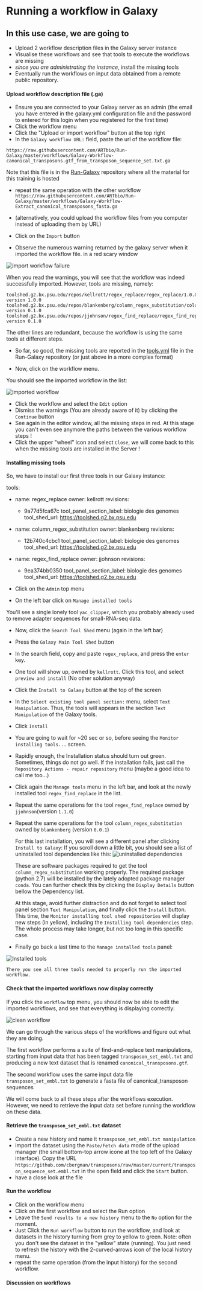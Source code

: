 # Running a workflow in Galaxy


## In this use case, we are going to 

- Upload 2 workflow description files in the Galaxy server instance
- Visualise these workflows and see that tools to execute the workflows are missing
- *since you are administrating the instance*, install the missing tools
- Eventually run the workflows on input data obtained from a remote public repository.

#### Upload workflow description file (.ga)

- Ensure you are connected to your Galaxy server as an admin (the email you have entered
in the galaxy.yml configuration file and the password to entered for this login when you
registered for the first time)
- Click the workflow menu
- Click the "Upload or import workflow" button at the top right
- In the `Galaxy workflow URL:` field, paste the url of the workflow file:

`https://raw.githubusercontent.com/ARTbio/Run-Galaxy/master/workflows/Galaxy-Workflow-canonical_transposons.gtf_from_transposon_sequence_set.txt.ga`

Note that this file is in the [Run-Galaxy](https://github.com/ARTbio/Run-Galaxy) repository where all the material for this training
is hosted

- repeat the same operation with the other workflow 
`https://raw.githubusercontent.com/ARTbio/Run-Galaxy/master/workflows/Galaxy-Workflow-Extract_canonical_transposons_fasta.ga`

- (alternatively, you could upload the workflow files from you computer instead of uploading them by URL)

- Click on the `Import` button

- Observe the numerous warning returned by the galaxy server when it imported the workflow file.
in a red scary window

![import workflow failure](images/failed_import_workflow.png)

When you read the warnings, you will see that the workflow was indeed successfully imported.
However, tools are missing, namely:
```
toolshed.g2.bx.psu.edu/repos/kellrott/regex_replace/regex_replace/1.0.0, version 1.0.0
toolshed.g2.bx.psu.edu/repos/blankenberg/column_regex_substitution/column_regex_substitution/0.1.0, version 0.1.0
toolshed.g2.bx.psu.edu/repos/jjohnson/regex_find_replace/regex_find_replace/0.1.0, version 0.1.0
```

The other lines are redundant, because the workflow is using the same tools at different steps.

- So far, so good, the missing tools are reported in the [tools.yml](https://github.com/ARTbio/Run-Galaxy/blob/master/workflows/tools.yml)
file in the Run-Galaxy repository (or just above in a more complex format)

- Now, click on the workflow menu.

You should see the imported workflow in the list:

![imported workflow](images/imported_workflow.png)

- Click the workflow and select the `Edit` option
- Dismiss the warnings (You are already aware of it) by clicking the `Continue` button
- See again in the editor window, all the missing steps in red. At this stage you can't
even see anymore the paths between the various workflow steps !
- Click the upper "wheel" icon and select `Close`, we will come back to this when the missing tools are installed in the Server !

#### Installing missing tools

So, we have to install our first three tools in our Galaxy instance:

tools:
- name: regex_replace
  owner: kellrott
  revisions:
  - 9a77d5fca67c
  tool_panel_section_label: biologie des genomes
  tool_shed_url: https://toolshed.g2.bx.psu.edu

- name: column_regex_substitution
  owner: blankenberg
  revisions:
  - 12b740c4cbc1
  tool_panel_section_label: biologie des genomes
  tool_shed_url: https://toolshed.g2.bx.psu.edu

- name: regex_find_replace
  owner: jjohnson
  revisions:
  - 9ea374bb0350
  tool_panel_section_label: biologie des genomes
  tool_shed_url: https://toolshed.g2.bx.psu.edu
  

- Click on the `Admin` top menu
- On the left bar click on `Manage installed tools`

You'll see a single lonely tool `yac_clipper`, which you probably already used
to remove adapter sequences for small-RNA-seq data.

- Now, click the `Search Tool Shed` menu (again in the left bar)
- Press the `Galaxy Main Tool Shed` button
- In the search field, copy and paste `regex_replace`, and press the `enter` key.
- One tool will show up, owned by `kellrott`.
    Click this tool, and select `preview and install` (No other solution anyway)
- Click the `Install to Galaxy` button at the top of the screen
- In the `Select existing tool panel section:` menu, select `Text Manipulation`.
Thus, the tools will appears in the section `Text Manipulation` of the Galaxy tools.
- Click `Install`
- You are going to wait for ~20 sec or so, before seeing the `Monitor installing tools...` screen.
- Rapidly enough, the Installation status should turn out green. Sometimes, things do not go well.
If the installation fails, just call the `Repository Actions - repair repository` menu
(maybe a good idea to call me too...)
- Click again the `Manage tools` menu in the left bar, and look at the newly
installed tool `regex_find_replace` in the list.

- Repeat the same operations for the tool `regex_find_replace` owned by `jjohnson`(version `1.1.0`)

- Repeat the same operations for the tool `column_regex_substitution` owned by `blankenberg` (version `0.0.1`)

   For this last installation, you will see a different panel after clicking `Install to Galaxy`:
   If you scroll down a little bit, you should see a list of uninstalled tool dependencies like this:
   ![uninstalled dependencies](images/uninstalled_dependencies.png)
   
   These are software packages required to get the tool `column_regex_substitution` working properly.
   The required package (python 2.7) will be installed by the lately adopted package manager `conda`.
   You can further check this by clicking the `Display Details` button bellow the Dependency list.
   
   At this stage, avoid further distraction and do not forget to select tool panel section
   `Text Manipulation`, and finally click the `Install` button.
   This time, the `Monitor installing tool shed repositories` will display new steps (in yellow),
   including the `Installing tool dependencies` step. The whole process may take longer,
   but not too long in this specific case.
- Finally go back a last time to the `Manage installed tools` panel:
    
    
![Installed tools](images/installed_tools.png)
    
    There you see all three tools needed to properly run the imported workflow.
    
#### Check that the imported workflows now display correctly

If you click the `workflow` top menu, you should now be able to edit the imported workflows,
and see that everything is displaying correctly:

![clean workflow](images/clean_workflow.png)

We can go through the various steps of the workflows and figure out what they are doing.

The first workflow  performs a suite of find-and-replace text manipulations, starting
from input data that has been tagged `transposon_set_embl.txt` and producing a new text
dataset that is renamed `canonical_transposons.gtf`.

The second workflow uses the same input data file `transposon_set_embl.txt` to generate
a fasta file of canonical_transposon sequences

We will come back to all these steps after the workflows execution. However, we need to
retrieve the input data set before running the workflow on these data.

#### Retrieve the `transposon_set_embl.txt` dataset

- Create a new history and name it `transposon_set_embl.txt manipulation`
- import the dataset using the `Paste/Fetch data` mode of the upload manager (the small
bottom-top arrow icone at the top left of the Galaxy interface). Copy the URL
`https://github.com/cbergman/transposons/raw/master/current/transposon_sequence_set.embl.txt`
in the open field and click the `Start` button.
- have a close look at the file

#### Run the workflow

- Click on the workflow menu
- Click on the first workflow and select the Run option
- Leave the `Send results to a new history` menu to the `No` option for the moment.
- Just Click the `Run workflow` button to run the workflow, and look at datasets in the
history turning from grey to yellow to green. Note: often you don't see the dataset in the
"yellow" state (running). You just need to refresh the history with the 2-curved-arrows
icon of the local history menu.
- repeat the same operation (from the input history) for the second workflow.

#### Discussion on workflows
    
    
    



